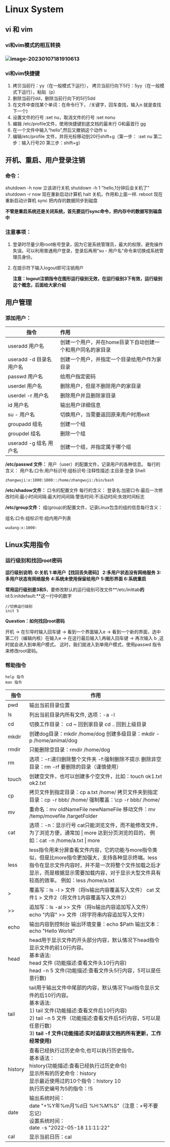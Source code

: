 # Linux System

## vi 和 vim

### **vi和vim模式的相互转换**

### ![image-20230107181910613](C:\Users\86130\AppData\Roaming\Typora\typora-user-images\image-20230107181910613.png)

### vi和vim快捷键

1. 拷贝当前行：yy（在一般模式下运行）， 拷贝当前行向下5行：5yy（在一般模式下运行），粘贴（p）
2. 删除当前行dd，删除当前行向下的5行5dd
3. 在文件中查找某个单词：在命令行下，   /关键字，回车查找，输入n 就是查找下一个)
4. 设置文件的行号 :set nu，取消文件的行号  :set nonu
5. 编辑 /etc/profile文件，使用快捷键到底文档的最末行  G和最首行  gg
6. 在一个文件中输入“hello”,然后又撤销这个动作  u
7. 编辑/etc/profile 文件，并将光标移动到20行shift+g（第一步： :set nu 第二步：输入行号20  第三步：shift+g）

## 开机、重启、用户登录注销

### 命令：

shutdown -h now    立该进行关机
shutdown -h 1          "hello,1分钟后会关机了"
shutdown -r now    现在重新启动计算机
halt                           关机，作用和上面一样.
reboot                      现在重新启动计算机
sync                          把内存的数据同步到磁盘

**不管是重启系统还是关闭系统，首先要运行sync命令，把内存中的数据写到磁盘中**



### 注意事项：

1. 登录时尽量少用root帐号登录，因为它是系统管理员，最大的权限，避免操作失误。可以利用普通用户登录，登录后再用”su - 用户名"命令来切换成系统管理员身份。

2. 在提示符下输入logout即可注销用户

   **注意：logout注销指令在图形运行级别无效，在运行级别3下有效，运行级别这个概念，后面给大家介绍**



## 用户管理

### 添加用户：

| 指令                     | 作用                                                       |
| ------------------------ | :--------------------------------------------------------- |
| useradd 用户名           | 创建一个用户，并在home目录下自动创建一个和用户同名的家目录 |
| useradd -d 目录名 用户名 | 创建一个用户，并指定一个目录给用户作为家目录               |
| passwd 用户名            | 给用户指定密码                                             |
| userdel 用户名           | 删除用户，但是不删除用户的家目录                           |
| userdel -r 用户名        | 删除用户并且删除家目录                                     |
| id 用户名                | 输出用户详细信息                                           |
| su - 用户名              | 切换用户，当需要返回原来用户时用exit                       |
| groupadd 组名            | 创建一个组                                                 |
| groupdel 组名            | 删除一个组                                                 |
| useradd -g 组名 用户名   | 创建一个组，并指定属于哪个组                               |

 **/etc/passwd 文件：**
用户（user）的配置文件，记录用户的各种信息。
每行的含义：
用户名:口令:用户标识号:组标识号:注释性描述:主目录:登录 Shell

```
zhangwuji:x:1000:1000::/home/zhangwuji:/bin/bash
```



 **/etc/shadow文件：**
口令的配置文件
每行的含义：
登录名:加密口令:最后一次修改时间:最小时间间隔:最大时间间隔:警告时间:不活动时间:失效时间标志



**/etc/group文件：**
组(group)的配置文件，记录Linux包含的组的信息每行含义：

组名:口令:组标识号:组内用户列表

```
wudang:x:1000:
```

## Linux实用指令

### 运行级别和找回root密码

**运行级别说明:**
**0:关机**
**1:单用户【找回丢失密码】**
**2:多用户状态没有网络服务**
**3:多用户状态有网络服务**
**4:系统未使用保留给用户**
**5:图形界面**
**6:系统重启**

**常用运行级别是3和5**，要修改默认的运行级别可改文件**/etc/inittab**的**id:5:initdefault:**这一行中的数字

```
//切换运行级别
init 5
```



**Question：如何找回root密码**

开机 -> 在引导时输入回车键 -> 看到一个界面输入e -> 看到一个新的界面，选中第二行（编辑内核）在输入e -> 在这行最后输入1,再输入回车键 -> 再次输入 b ,这时就会进入到单用户模式。
这时，我们就进入到单用户模式，使用passwd 指令来修改root密码。

### 帮助指令

```
help 指令
man 指令
```

| 指令    | 作用                                                         |
| ------- | ------------------------------------------------------------ |
| pwd     | 输出当前目录位置                                             |
| ls      | 列出当前目录内所有文件, 选项：-a  -l                         |
| cd      | 切换工作目录： cd ~ 回到家目录   cd .. 回到上级目录          |
| mkdir   | 创建dog目录：mkdir /home/dog     创建多级目录：mkdir -p /home/animal/dog |
| rmdir   | 只能删除空目录：rmdir /home/dog                              |
| rm      | 选项：-r:递归删除整个文件夹   -f:强制删除不提示                   删除非空目录：rm -rf 要删除的目录（谨慎使用） |
| touch   | 创建空文件，也可以创建多个空文件，比如：touch ok1.txt ok2.txt |
| cp      | 拷贝文件到指定目录：cp a.txt /home/                 拷贝文件夹到指定目录：cp -r bbb/ /home/        强制覆盖：\cp -r bbb/ /home/ |
| mv      | 重命名：mv oldNameFile newNameFile                                              移动文件：mv /temp/movefile /targetFolder |
| cat     | 选项：-n：显示行号   cat只能浏览文件，而不能修改文件，为了浏览方便，通常加 \| more 达到分页浏览的目的，                            例如：cat -n /home/a.txt \| more |
| less    | less指令用来分屏查看文件内容，它的功能与more指令类似，但是比more指令更加强大，支持各种显示终端。less指令在显示文件内容时，并不是一次将整个文件加载之后才显示，而是根据显示需要加载内容，对于显示大型文件具有较高的效率。     例如：less /home/a.txt |
| >       | 覆盖写：ls -l >  文件（将ls输出内容覆盖写入文件）                                                                 cat 文件1 >  文件2（将文件1内容覆盖写入文件2） |
| >>      | 追加写：ls -al >> 文件（将ls输出内容追加写入文件）                       echo "内容" >> 文件（将字符串内容追加写入文件） |
| echo    | 输出内容到控制台                                                                                   输出环境变量：echo $Path                                                                     输出文本：echo "Hello World" |
| head    | head用于显示文件的开头部分内容，默认情况下head指令显示文件的前10行内容。<br/>基本语法:<br/>head 文件 (功能描述:查看文件头10行内容)<br/>head -n 5 文件(功能描述:查看文件头5行内容，5可以是任意行数) |
| tail    | tail用于输出文件中尾部的内容，默认情况下tail指令显示文件的后10行内容。<br />基本语法:<br/>1) tail 文件(功能描述:查看文件后10行内容)<br/>2) tail -n 5 文件（功能描述:查看文件后5行内容，5可以是任意行数）<br />3) **tail -f 文件(功能描述:实时追踪该文档的所有更新，工作经常使用)** |
| history | 查看已经执行过历史命令,也可以执行历史指令。<br/>基本语法：<br/>history(功能描述:查看已经执行过历史命令)<br/>显示所有的历史命令：history<br/>显示最近使用过的10个指令：history 10<br />执行历史编号为5的指令：!5 |
| date    | 输出系统时间：<br />date "+%Y年%m月%d日 %H:%M%S"（注意：+号不要忘记）<br />设置系统时间：<br />date -s "2022-05-18 11:11:22" |
| cal     | 显示当前日历：cal                                            |
